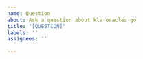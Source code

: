 ```yaml
---
name: Question
about: Ask a question about klv-oracles-go
title: "[QUESTION]"
labels: ''
assignees: ''

---
```

